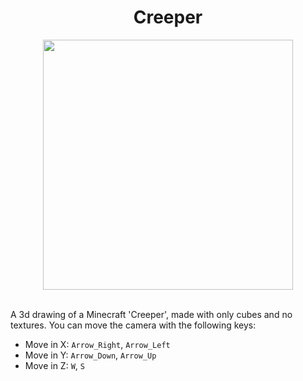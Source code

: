 <div align="center">
<h1>Creeper</h1>
<img src="https://github.com/dpv927/raylib/assets/113710742/f9378de8-8785-4b00-a736-f25f9a2aec8b" height="400">
</div>

<br>

A 3d drawing of a Minecraft 'Creeper', made with only cubes and no textures.
You can move the camera with the following keys:
  - Move in X: `Arrow_Right`, `Arrow_Left`
  - Move in Y: `Arrow_Down`, `Arrow_Up`  
  - Move in Z: `W`, `S`
